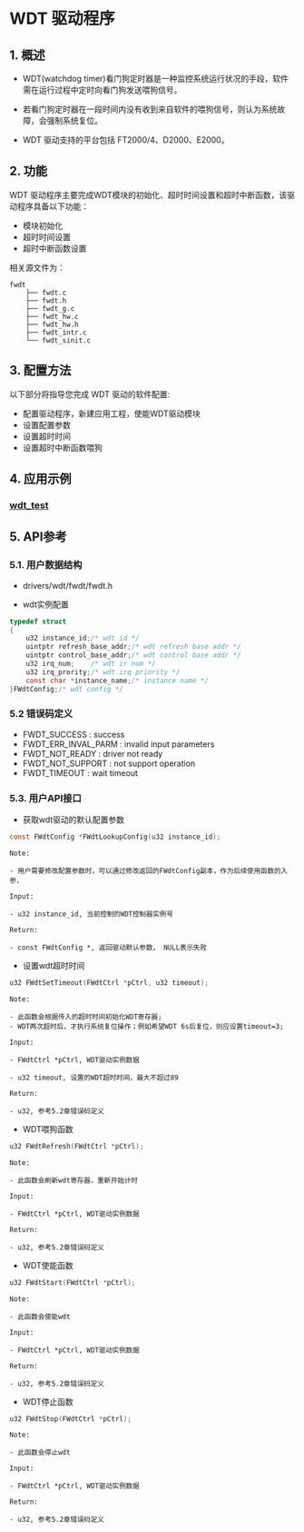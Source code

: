# WDT 驱动程序

## 1. 概述

- WDT(watchdog timer)看门狗定时器是一种监控系统运行状况的手段，软件需在运行过程中定时向看门狗发送喂狗信号。

- 若看门狗定时器在一段时间内没有收到来自软件的喂狗信号，则认为系统故障，会强制系统复位。

- WDT 驱动支持的平台包括 FT2000/4、D2000、E2000。

## 2. 功能

WDT 驱动程序主要完成WDT模块的初始化、超时时间设置和超时中断函数，该驱动程序具备以下功能：

- 模块初始化
- 超时时间设置
- 超时中断函数设置

相关源文件为：
```
fwdt
    ├── fwdt.c
    ├── fwdt.h
    ├── fwdt_g.c
    ├── fwdt_hw.c
    ├── fwdt_hw.h
    ├── fwdt_intr.c
    └── fwdt_sinit.c
```

## 3. 配置方法

以下部分将指导您完成 WDT 驱动的软件配置:

- 配置驱动程序，新建应用工程，使能WDT驱动模块
- 设置配置参数
- 设置超时时间
- 设置超时中断函数喂狗

## 4. 应用示例


### [wdt_test](../../../example/peripherals//wdt/README.md)


## 5. API参考


### 5.1. 用户数据结构

- drivers/wdt/fwdt/fwdt.h

- wdt实例配置

```c
typedef struct
{
    u32 instance_id;/* wdt id */
    uintptr refresh_base_addr;/* wdt refresh base addr */
    uintptr control_base_addr;/* wdt control base addr */
    u32 irq_num;    /* wdt ir num */
    u32 irq_prority;/* wdt irq priority */
    const char *instance_name;/* instance name */
}FWdtConfig;/* wdt config */
```

### 5.2  错误码定义

- FWDT_SUCCESS : success
- FWDT_ERR_INVAL_PARM : invalid input parameters
- FWDT_NOT_READY : driver not ready
- FWDT_NOT_SUPPORT : not support operation
- FWDT_TIMEOUT : wait timeout

### 5.3. 用户API接口

- 获取wdt驱动的默认配置参数

```c
const FWdtConfig *FWdtLookupConfig(u32 instance_id);
```

    Note:
    
    - 用户需要修改配置参数时，可以通过修改返回的FWdtConfig副本，作为后续使用函数的入参，

    Input:

    - u32 instance_id, 当前控制的WDT控制器实例号 

    Return:

    - const FWdtConfig *, 返回驱动默认参数， NULL表示失败


- 设置wdt超时时间

```c
u32 FWdtSetTimeout(FWdtCtrl *pCtrl, u32 timeout);
```

    Note:

    - 此函数会根据传入的超时时间初始化WDT寄存器;
    - WDT两次超时后，才执行系统复位操作；例如希望WDT 6s后复位，则应设置timeout=3;

    Input:

    - FWdtCtrl *pCtrl, WDT驱动实例数据 
    
    - u32 timeout, 设置的WDT超时时间，最大不超过89

    Return:

    - u32, 参考5.2章错误码定义


- WDT喂狗函数

```c
u32 FWdtRefresh(FWdtCtrl *pCtrl);
```

    Note:

    - 此函数会刷新wdt寄存器，重新开始计时

    Input:

    - FWdtCtrl *pCtrl, WDT驱动实例数据 

    Return:

    - u32, 参考5.2章错误码定义

- WDT使能函数

```c
u32 FWdtStart(FWdtCtrl *pCtrl);
```

    Note:

    - 此函数会使能wdt

    Input:

    - FWdtCtrl *pCtrl, WDT驱动实例数据 

    Return:

    - u32, 参考5.2章错误码定义

    
- WDT停止函数

```c
u32 FWdtStop(FWdtCtrl *pCtrl);
```

    Note:

    - 此函数会停止wdt

    Input:

    - FWdtCtrl *pCtrl, WDT驱动实例数据 

    Return:

    - u32, 参考5.2章错误码定义